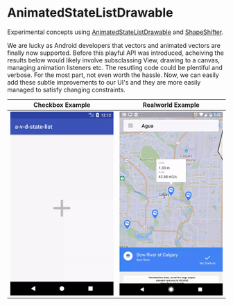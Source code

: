 # AnimatedStateListDrawable

Experimental concepts using [AnimatedStateListDrawable](https://developer.android.com/reference/android/graphics/drawable/AnimatedStateListDrawable.html) and [ShapeShifter](https://github.com/alexjlockwood/ShapeShifter).

We are lucky as Android developers that vectors and animated vectors are finally now supported. Before this playful API was introduced, acheiving the results below would likely involve subsclassing View, drawing to a canvas, managing animation listeners etc. The resutling code could be plentiful and verbose. For the most part, not even worth the hassle. Now, we can easily add these subtle improvements to our UI's and they are more easily managed to satisfy changing constraints.

Checkbox Example | Realworld Example
------------ | -------------
<img src="https://raw.githubusercontent.com/fish-4-fun/animated-statelist-drawable/master/external-assets/x_2_checkmark.gif" width="320"> | <img src="https://raw.githubusercontent.com/fish-4-fun/animated-statelist-drawable/master/external-assets/realworld-subtle-touch.gif" width="320">
